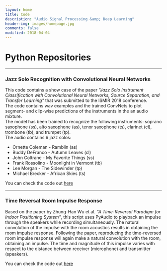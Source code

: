 ```yaml
---
layout: home
title: Code
description: "Audio Signal Processing &amp; Deep Learning"
header-img: images/homepage.jpg
comments: false
modified: 2018-04-04
---
```


# Python Repositories

---
### Jazz Solo Recognition with Convolutional Neural Networks


This code contains a show case of the paper *"Jazz Solo Instrument Classification with Convolutional Neural Networks, Source Separation, and Transfer Learning"* that was submitted to the ISMIR 2018 conference. <br/>
The code contains wav examples and the trained ConvNets to plot segment- and clip-wise predictions of the instruments in the an audio mixture. <br/>
The model has been trained to recognize the following instruments: soprano saxophone (ss), alto saxophone (as), tenor saxophone (ts), clarinet (cl), trombone (tb), and trumpet (tp). <br/>
The audio contains 6 jazz solos:
- Ornette Coleman - Ramblin (as)
- Buddy DeFranco - Autumn Leaves (cl)
- John Coltrane - My Favorite Things (ss)
- Frank Rossolino - Moonlight in Vermont (tb)
- Lee Morgan - The Sidewinder (tp)
- Michael Brecker - African Skies (ts)

You can check the code out [here](https://github.com/juansgomez87/jazz-show-case/)

---
### Time Reversal Room Impulse Response

Based on the paper by Zhung-Han Wu et al. *"A Time-Reversal Paradigm for Indoor Positioning System"*, this script uses PyAudio to playback an impulse through the speakers while recording simultaneously. The natural convolution of the impulse with the room acoustics results in obtaining the room impulse response. Following the paper, reproducing the time-reversed room impulse response will again make a natural convolution with the room, obtaining an impulse. The time and magnitude of this impulse varies with respect to the distance between receiver (microphone) and transmitter (speakers).

You can check the code out [here](https://github.com/juansgomez87/time-reversed-rir/)